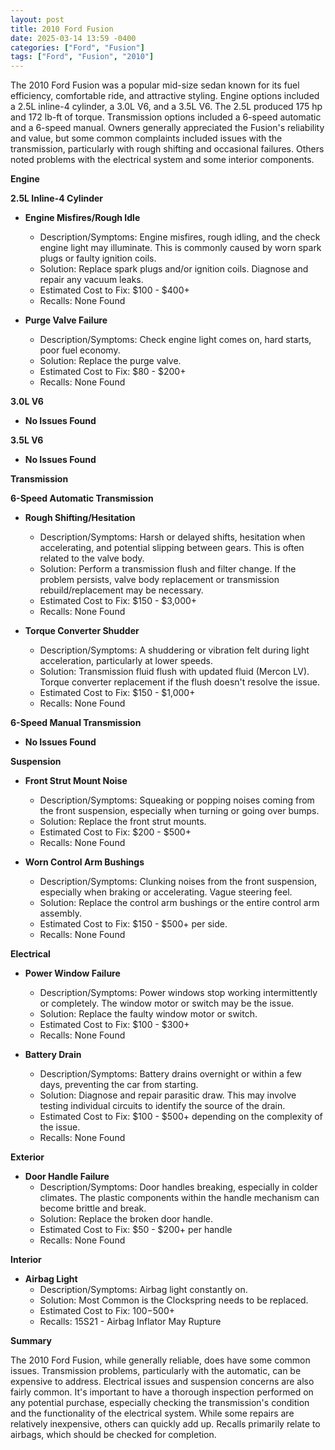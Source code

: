 ```yaml
---
layout: post
title: 2010 Ford Fusion
date: 2025-03-14 13:59 -0400
categories: ["Ford", "Fusion"]
tags: ["Ford", "Fusion", "2010"]
---
```

The 2010 Ford Fusion was a popular mid-size sedan known for its fuel efficiency, comfortable ride, and attractive styling. Engine options included a 2.5L inline-4 cylinder, a 3.0L V6, and a 3.5L V6. The 2.5L produced 175 hp and 172 lb-ft of torque. Transmission options included a 6-speed automatic and a 6-speed manual. Owners generally appreciated the Fusion's reliability and value, but some common complaints included issues with the transmission, particularly with rough shifting and occasional failures. Others noted problems with the electrical system and some interior components.

**Engine**

**2.5L Inline-4 Cylinder**

*   **Engine Misfires/Rough Idle**
    *   Description/Symptoms: Engine misfires, rough idling, and the check engine light may illuminate. This is commonly caused by worn spark plugs or faulty ignition coils.
    *   Solution: Replace spark plugs and/or ignition coils. Diagnose and repair any vacuum leaks.
    *   Estimated Cost to Fix: $100 - $400+
    *   Recalls: None Found

*   **Purge Valve Failure**
    *   Description/Symptoms: Check engine light comes on, hard starts, poor fuel economy.
    *   Solution: Replace the purge valve.
    *   Estimated Cost to Fix: $80 - $200+
    *   Recalls: None Found

**3.0L V6**

*   **No Issues Found**

**3.5L V6**

*   **No Issues Found**

**Transmission**

**6-Speed Automatic Transmission**

*   **Rough Shifting/Hesitation**
    *   Description/Symptoms: Harsh or delayed shifts, hesitation when accelerating, and potential slipping between gears. This is often related to the valve body.
    *   Solution: Perform a transmission flush and filter change. If the problem persists, valve body replacement or transmission rebuild/replacement may be necessary.
    *   Estimated Cost to Fix: $150 - $3,000+
    *   Recalls: None Found

*   **Torque Converter Shudder**
    *   Description/Symptoms: A shuddering or vibration felt during light acceleration, particularly at lower speeds.
    *   Solution: Transmission fluid flush with updated fluid (Mercon LV). Torque converter replacement if the flush doesn't resolve the issue.
    *   Estimated Cost to Fix: $150 - $1,000+
    *   Recalls: None Found

**6-Speed Manual Transmission**

*   **No Issues Found**

**Suspension**

*   **Front Strut Mount Noise**
    *   Description/Symptoms: Squeaking or popping noises coming from the front suspension, especially when turning or going over bumps.
    *   Solution: Replace the front strut mounts.
    *   Estimated Cost to Fix: $200 - $500+
    *   Recalls: None Found

*   **Worn Control Arm Bushings**
    *   Description/Symptoms: Clunking noises from the front suspension, especially when braking or accelerating. Vague steering feel.
    *   Solution: Replace the control arm bushings or the entire control arm assembly.
    *   Estimated Cost to Fix: $150 - $500+ per side.
    *   Recalls: None Found

**Electrical**

*   **Power Window Failure**
    *   Description/Symptoms: Power windows stop working intermittently or completely. The window motor or switch may be the issue.
    *   Solution: Replace the faulty window motor or switch.
    *   Estimated Cost to Fix: $100 - $300+
    *   Recalls: None Found

*   **Battery Drain**
    *   Description/Symptoms: Battery drains overnight or within a few days, preventing the car from starting.
    *   Solution: Diagnose and repair parasitic draw. This may involve testing individual circuits to identify the source of the drain.
    *   Estimated Cost to Fix: $100 - $500+ depending on the complexity of the issue.
    *   Recalls: None Found

**Exterior**

*   **Door Handle Failure**
    *   Description/Symptoms: Door handles breaking, especially in colder climates. The plastic components within the handle mechanism can become brittle and break.
    *   Solution: Replace the broken door handle.
    *   Estimated Cost to Fix: $50 - $200+ per handle
    *   Recalls: None Found

**Interior**

*   **Airbag Light**
    * Description/Symptoms: Airbag light constantly on.
    * Solution: Most Common is the Clockspring needs to be replaced.
    * Estimated Cost to Fix: $100-$500+
    * Recalls: 15S21 - Airbag Inflator May Rupture

**Summary**

The 2010 Ford Fusion, while generally reliable, does have some common issues. Transmission problems, particularly with the automatic, can be expensive to address. Electrical issues and suspension concerns are also fairly common. It's important to have a thorough inspection performed on any potential purchase, especially checking the transmission's condition and the functionality of the electrical system. While some repairs are relatively inexpensive, others can quickly add up. Recalls primarily relate to airbags, which should be checked for completion.

